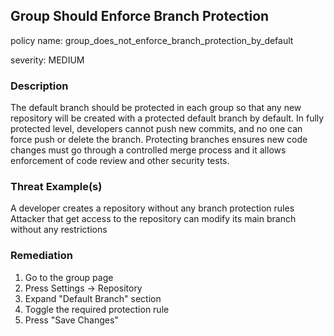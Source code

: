 
## Group Should Enforce Branch Protection
policy name: group_does_not_enforce_branch_protection_by_default

severity: MEDIUM

### Description
The default branch should be protected in each group so that any new repository will be created with a protected default branch by default. In fully protected level, developers cannot push new commits, and no one can force push or delete the branch. Protecting branches ensures new code changes must go through a controlled merge process and it allows enforcement of code review and other security tests.

### Threat Example(s)
A developer creates a repository without any branch protection rules
Attacker that get access to the repository can modify its main branch without any restrictions



### Remediation
1. Go to the group page
2. Press Settings -> Repository
3. Expand "Default Branch" section
4. Toggle the required protection rule
5. Press "Save Changes"


